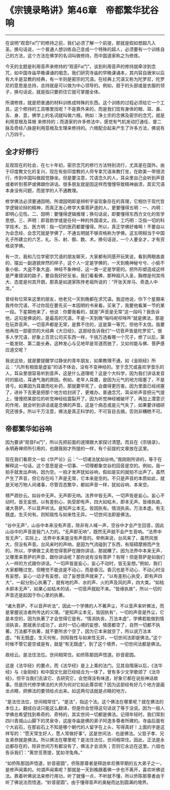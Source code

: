# 《宗镜录略讲》第46章　帝都繁华犹谷响

------

在说明“观音Fa门”的修持之前，我们必须了解一个前提，那就是假如想超凡入圣。换句话说，一个普通人想训练自己变成一个特殊的超人，必须要有一个训练自己的方法，这个方法在佛学的名词叫做修持，而中国道家称之为修炼。

今天的主题是利用音声来修持的“观音Fa门”。谈到利用音声的修持就牵涉到念咒，如中国寺庙早晚课诵的唱念。我们研究寺庙的早晚课诵本，其内容自唐宋以后有大半是显教的经典，有一半则是密宗的咒语。在经典上咒语又称为陀罗尼，陀罗尼的意思是总持，总持就是可以做为中心领导的。例如，扇于的头部或是衣服的领子，换句话说，就是指只要抓住它就可掌握全体。

所谓修炼，就是把普通的材料训练成特殊的东西。这个训练的过程必须给它一个工具，这个修持的工具哪里找呢？不是靠外来的，而是我们现有身体的眼、耳、鼻、舌、身、意，佛学上的名词就叫做六根。例如：净土宗的念佛及密宗的念咒，就是利用意根及耳根 来修持的；而道家的许多修法中，感觉有气机发动打通任、督二脉及奇经八脉是利用意根及生理来修持的。六根配合起来产生了许多方法，佛说有八万四千。

## 全才好修行

反观现在的社会，在七十年初，密宗念咒的修行方法特别流行，尤其是在国外。由于印度教文化的复兴，现在有些印度教的人师专拿咒语来教打坐，在欧美一带很流行，传到中国叫做超觉静坐。但是要注意，咒语念久的人，耳朵里自己会听到声音或者听到菩萨或佛跟你讲话。很多朋友就是因这样而慢慢导致精神崩溃，其实咒语本身没有问题，而是学的人不通教理。

修学佛法必须要通因明，所谓因明即是辨析宇宙现象存在的真理，它相仿于现代哲学逻辑论辩的精神，而真正发心修学大乘菩萨道的人，更要懂得五明：一、内明：即明心见性。二、因明：要懂得逻辑推理；换句话说，即要懂得东西方文化的哲学思想。三、声明：即音韵学或是任何一种的外国语文。四、工巧明：泛指一切的科学技术。五、医方明：指一切的医药都要懂得。所以，真正学佛好难啊！不要自以为会念经、会念咒就是学佛了，不通五明就不够资格称为学佛。这五明相当于中国孔子所建立的六艺，礼、乐、射、御、数、术。换句话说，一个人要全才，才有资格说学佛。

有一次，我和几位学密宗咒语的朋友聊天，大家都有同感开玩笑说，看到两眼直直的，摆出一副道貌岸然的样子，这个人一定是学佛的，一天到晚神秘兮兮、小偷不象小偷、大盗不象大盗、神经不象神经，这一类一定是学密的。把外形塑造成这样是严重错误的路子，要自我好好反省。我们看看佛，那种超凡入圣，胸襟是何其伟大、态度是何其开朗，那真是如道家陈抟老祖所说的：“开张天岸马、奇逸人中龙。”

曾经有位常来这里的朋友，他老兄一天到晚都在求咒语。我逗他说，你下个星期来我传你咒语，不过你现在要先买一本因明的书来看。买来了，我要他看某一节的某一段。下星期他来了，他说：你要我看的，就是“声音是无常”这一段吗？我告诉他，这句是佛说的，是最高的咒语。不是一天到晚“嗡吗呢呗咪吽”就是佛法，那是在玩弄音声。一切音声都是无常，是靠不住的，这是第一等咒，但他不太信。我要他再找一部密宗的大经典《大日经》，这部经告诉我们“一切音声皆是陀罗尼”。很多人学咒语，好象上百货公司买东西一样，千挑万选看哪一个咒子，修了以后，第一能发财、第二能长寿。这种发心与见地早是背道而驰了，又如何能与佛、菩萨感应道交呢？

我说这些，就是要提醒学过静坐的青年朋友，如果教理不通，如《金刚经》所云：“凡所有相皆是虚妄”的话不体会，没有不变神经的。至于念咒或喜欢学音乐的人，耳朵里很容易听到音声，这是什么道理呢？这是个大科学，因为我们讲话发音时的振动，耳通气海的原因。例如，老年人耳聋，是因为元气的地方阻塞了，不是肾亏。如果因为耳聋而吃补药，那就要早死了，会聋得更厉害。因为里面已经闭塞了，进补下去更是把那个地方给封闭了，更难办。普通念咒，耳朵听声音把元气提上，慢慢把某部位的听觉神经给震裂开了。因为听觉神经被破坏了，再加上潜意识的作用，就会听到讲话或是念佛的声音。这是个病态或是元气失了，如果要详细研究还很多。所以千万注意，佛法是真正科学的，不可盲目去搞，否则非糟糕不可。

## 帝都繁华如谷响

因为要讲“观音Fa门”，所以先把前面的道理跟大家探讨清楚。而且在《宗镜录》，永明寿禅师所引用的，也跟我刚才所提的一样，有个前提的文章放在这里。

现在我们看原文一如《华严论》云：“一切诸法犹如谷响。”我刚刚所讲的，等于在解释这一句话。这个意思是说一切事、一切理都象空谷的回音是空的。例如，我一拍手就发出声响，因为空。一拍才发声犹如谷响，假如是实的就拍不出声了。虽然产生了声音，但它存在吗？声是无常，它本来是空的。不只是声音的本质如此，就是天地万物人间诸事，尽管百态繁华，都如声音一样，犹如谷响、本来空。

楞严疏钞云。如谷中无声。无声即无响。法界中皆无声。一切声皆是妄心。妄心不动时。皆无妄想。以有差别心，执受即有声，四大如枯木，即本无声。皆缘执故。诸大菩萨。不以音声听法。是知声尘本无。皆因执有。情消执丧。万法本虚。有无既虚。生灭何有。则知我性与如来性无异。一切世间法即是佛法。

“谷中无声”，山谷中本来没有声音，除非有人喊一声，空谷中才会产生回音，因此山谷中的声音是我门人力的。“无声即无响”，既然无声就不会产生音响。“法界中皆无声”，实际上，法界中本来是没有声音的。举例来说，台风来了，虽然风很大，但没有声音。台风来时的声响，是因为气流碰到了东西，有阻碍摩擦而产生的。所以，学佛做工夫若觉得菩萨在跟你讲话，那就糟了。因为法界中本来无声，又哪里来菩萨的声音，跟你讲话呢？那你说有没有菩萨？有呀！但是菩萨是如我们人一样的方式跟你讲话。“一切声皆是妄心，妄心不动时，皆无妄想。”例如，我们大家都睡过觉，但睡觉不能说是不动心，而是昏沉。昏沉也是不动心．不动心时没有妄想，妄心一动才有妄想，动了妄想音声就来了。“以有差别心执受，即有声四大”，一起分别心执著了，就有地的声、水的声、火的声及风的声，四大类。“如枯木即本无声”，如果心如枯木的话，一切音声就起不来。“皆缘执故”，所以一切的声音还是起因于你心里的执著。

“诸大菩萨，不以音声听法”，因此一个学佛的人不著声尘，不以音声来听佛法，而是掌握说法者所传达的义理。“是知声尘本无，皆因执有”，一切的声音是外尘，它是本空的，因为执著了才会觉得它是有。“情消执丧，万法本虚”，学佛若能做到情消执丧，那就表示成功了。此时一切心境的妄想、情感都空了，自然一切都不执著。万法都不执著，就不要所求个空了，因为它本来就空了，所以说万法本虚。“有无既虚，生灭何有，则知我性与如来性无异，一切世间法即是佛法。”这个时候不管它是空或是有，就是“有无既虚”。到了这个境界，一切世间法都是佛法。

故经云。是法住法位。世间相常住。如侨陈那因声悟道。妙音密圆。

这是《法华经》的要点，而《法华经》是上上乘的法门。见其自隋唐以后，《法华经》与《金刚经》和中国文化就已经结合为一体了。曾有多少文学歌颂了《法华经》，但平当我们去读它、去研究它，会觉得没有味道，好象它都在说些神话故事。但是历代修学佛法的大师为何对它如此尊崇呢？因为这部经有好几个地方是画龙点睛，把佛法的要领给点出来。如这两句话就是点睛的地方。

“是法住法位，世间相常住”。“是法”，指这个法。这个佛法在哪里呢？就在佛法的本位上。翻成白话只能这么翻译，但是你会觉得这句话说了等于没说。因为一般人学佛总希望找到希奇的、奇特的，其实世间一切都是佛法。记得年轻时，我们常到四川青城山山脚下的灵泉寺，这座寺庙是佛的弟子阿逸多尊者所建的。寺庙后面有个大岩石，在那岩石上不知是哪个朝代的人留字在上头，写得真好！上面的字是这样写的：“愿天常生好人，愿人常做好事”。这是世间法．也是佛法。父慈子孝、兄友弟恭就是佛法。所以佛法在哪里呢？是法住法位，世间相常住。因此，正法是永远都存在的，除非世间万有都没有了，佛法才会消失；否则它永远在这里。六祖也告诉我们：“离世觅菩提，犹如寻兔角。”

“如侨陈那因声悟道，妙音密圆”，侨陈那尊者是释迦牟尼佛早期的五大弟子之一，是修声闻乘的。何谓声闻乘呢？那就是一天到晚跟着佛一步也不离开，喜欢听佛说法。靠着听佛说法来修行用功，听了就懂一点，不听就不懂，所以侨陈那尊者由于听了佛说法而悟道。“妙音密圆”。由于懂得音声的奥秘而达到圆满的境界。

